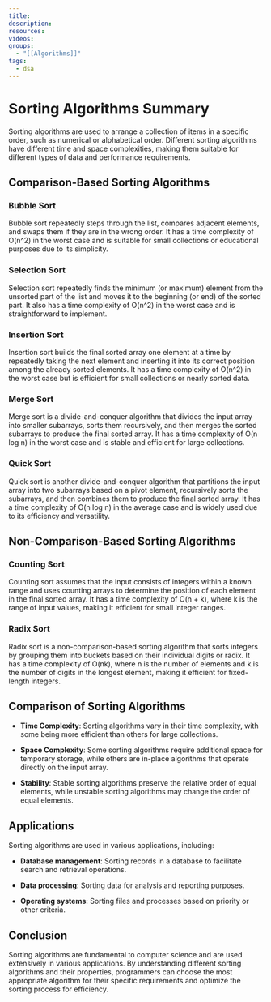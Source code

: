 ```yaml
---
title: 
description: 
resources: 
videos: 
groups:
  - "[[Algorithms]]"
tags:
  - dsa
---
```

# Sorting Algorithms Summary

Sorting algorithms are used to arrange a collection of items in a specific order, such as numerical or alphabetical order. Different sorting algorithms have different time and space complexities, making them suitable for different types of data and performance requirements.

## Comparison-Based Sorting Algorithms

### Bubble Sort

Bubble sort repeatedly steps through the list, compares adjacent elements, and swaps them if they are in the wrong order. It has a time complexity of O(n^2) in the worst case and is suitable for small collections or educational purposes due to its simplicity.

### Selection Sort

Selection sort repeatedly finds the minimum (or maximum) element from the unsorted part of the list and moves it to the beginning (or end) of the sorted part. It also has a time complexity of O(n^2) in the worst case and is straightforward to implement.

### Insertion Sort

Insertion sort builds the final sorted array one element at a time by repeatedly taking the next element and inserting it into its correct position among the already sorted elements. It has a time complexity of O(n^2) in the worst case but is efficient for small collections or nearly sorted data.

### Merge Sort

Merge sort is a divide-and-conquer algorithm that divides the input array into smaller subarrays, sorts them recursively, and then merges the sorted subarrays to produce the final sorted array. It has a time complexity of O(n log n) in the worst case and is stable and efficient for large collections.

### Quick Sort

Quick sort is another divide-and-conquer algorithm that partitions the input array into two subarrays based on a pivot element, recursively sorts the subarrays, and then combines them to produce the final sorted array. It has a time complexity of O(n log n) in the average case and is widely used due to its efficiency and versatility.

## Non-Comparison-Based Sorting Algorithms

### Counting Sort

Counting sort assumes that the input consists of integers within a known range and uses counting arrays to determine the position of each element in the final sorted array. It has a time complexity of O(n + k), where k is the range of input values, making it efficient for small integer ranges.

### Radix Sort

Radix sort is a non-comparison-based sorting algorithm that sorts integers by grouping them into buckets based on their individual digits or radix. It has a time complexity of O(nk), where n is the number of elements and k is the number of digits in the longest element, making it efficient for fixed-length integers.

## Comparison of Sorting Algorithms

- **Time Complexity**: Sorting algorithms vary in their time complexity, with some being more efficient than others for large collections.
  
- **Space Complexity**: Some sorting algorithms require additional space for temporary storage, while others are in-place algorithms that operate directly on the input array.
  
- **Stability**: Stable sorting algorithms preserve the relative order of equal elements, while unstable sorting algorithms may change the order of equal elements.

## Applications

Sorting algorithms are used in various applications, including:

- **Database management**: Sorting records in a database to facilitate search and retrieval operations.
  
- **Data processing**: Sorting data for analysis and reporting purposes.
  
- **Operating systems**: Sorting files and processes based on priority or other criteria.

## Conclusion

Sorting algorithms are fundamental to computer science and are used extensively in various applications. By understanding different sorting algorithms and their properties, programmers can choose the most appropriate algorithm for their specific requirements and optimize the sorting process for efficiency.

